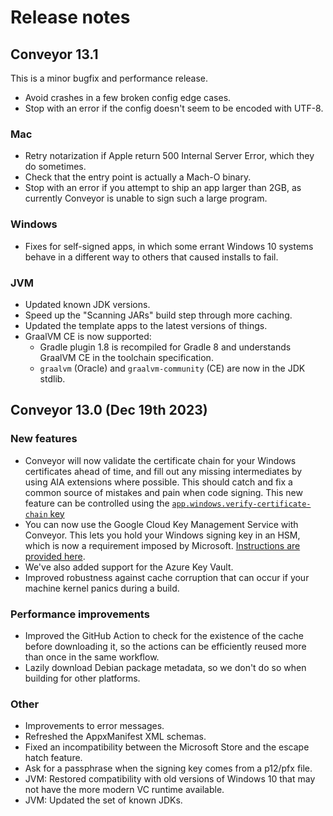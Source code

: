 # Release notes

## Conveyor 13.1

This is a minor bugfix and performance release.

* Avoid crashes in a few broken config edge cases.
* Stop with an error if the config doesn't seem to be encoded with UTF-8.

### Mac

* Retry notarization if Apple return 500 Internal Server Error, which they do sometimes.
* Check that the entry point is actually a Mach-O binary.
* Stop with an error if you attempt to ship an app larger than 2GB, as currently Conveyor is unable to sign such a large program.

### Windows

* Fixes for self-signed apps, in which some errant Windows 10 systems behave in a different way to others that caused installs to fail.

### JVM

* Updated known JDK versions.
* Speed up the "Scanning JARs" build step through more caching.
* Updated the template apps to the latest versions of things.
* GraalVM CE is now supported:
    * Gradle plugin 1.8 is recompiled for Gradle 8 and understands GraalVM CE in the toolchain specification.
    * `graalvm` (Oracle) and `graalvm-community` (CE) are now in the JDK stdlib.

## Conveyor 13.0 (Dec 19th 2023)

### New features

* Conveyor will now validate the certificate chain for your Windows certificates ahead of time, and fill out any missing intermediates by
  using AIA extensions where possible. This should catch and fix a common source of mistakes and pain when code signing. This new feature
  can be controlled using the [`app.windows.verify-certificate-chain` key](configs/windows.md#appwindowssigning-key-appwindowscertificate-appwindowsverify-certificate-chain)
* You can now use the Google Cloud Key Management Service with Conveyor. This lets you hold your Windows signing key in an HSM, which is now
  a requirement imposed by Microsoft. [Instructions are provided here](configs/keys-and-certificates.md#google-cloud-platform).
* We've also added support for the Azure Key Vault.
* Improved robustness against cache corruption that can occur if your machine kernel panics during a build.

### Performance improvements

* Improved the GitHub Action to check for the existence of the cache before downloading it, so the actions can be efficiently reused more than once in the same workflow.
* Lazily download Debian package metadata, so we don't do so when building for other platforms.

### Other

* Improvements to error messages.
* Refreshed the AppxManifest XML schemas. 
* Fixed an incompatibility between the Microsoft Store and the escape hatch feature.
* Ask for a passphrase when the signing key comes from a p12/pfx file.
* JVM: Restored compatibility with old versions of Windows 10 that may not have the more modern VC runtime available.
* JVM: Updated the set of known JDKs. 
